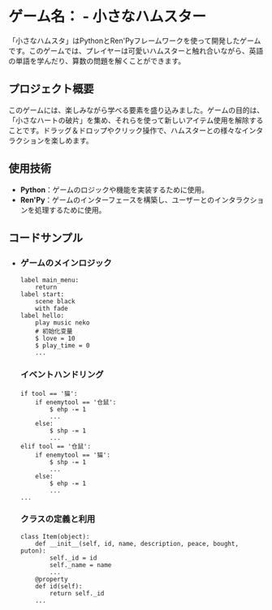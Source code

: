 # ゲーム名： - 小さなハムスター

「小さなハムスタ」はPythonとRen'Pyフレームワークを使って開発したゲームです。このゲームでは、プレイヤーは可愛いハムスターと触れ合いながら、英語の単語を学んだり、算数の問題を解くことができます。

## プロジェクト概要

このゲームには、楽しみながら学べる要素を盛り込みました。ゲームの目的は、「小さなハートの破片」を集め、それらを使って新しいアイテム使用を解除することです。ドラッグ＆ドロップやクリック操作で、ハムスターとの様々なインタラクションを楽しめます。

## 使用技術

- **Python**：ゲームのロジックや機能を実装するために使用。
- **Ren'Py**：ゲームのインターフェースを構築し、ユーザーとのインタラクションを処理するために使用。

## コードサンプル

- ### ゲームのメインロジック

  ```
  label main_menu:
      return
  label start:
      scene black
      with fade
  label hello:
      play music neko
      # 初始化变量
      $ love = 10
      $ play_time = 0
      ...
  ```

  ### イベントハンドリング

  ```
  if tool == '猫':
      if enemytool == '仓鼠':
          $ ehp -= 1
          ...
      else:
          $ shp -= 1
          ...
  elif tool == '仓鼠':
      if enemytool == '猫':
          $ shp -= 1
          ...
      else:
          $ ehp -= 1
          ...
  ...
  ```

  ### **クラスの定義と利用**

  ```
  class Item(object):
      def __init__(self, id, name, description, peace, bought, puton):
          self._id = id
          self._name = name
          ...
      @property
      def id(self):
          return self._id
      ...
  ```
